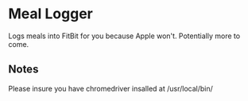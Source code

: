 # Meal Logger

Logs meals into FitBit for you because Apple won't. Potentially more to come.

## Notes
Please insure you have chromedriver insalled at /usr/local/bin/
